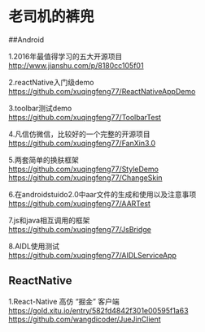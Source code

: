 # 老司机的裤兜

##Android<br>

1.2016年最值得学习的五大开源项目<br>
http://www.jianshu.com/p/8180cc105f01<br>

2.reactNative入门级demo<br>
https://github.com/xuqingfeng77/ReactNativeAppDemo<br>

3.toolbar测试demo<br>
https://github.com/xuqingfeng77/ToolbarTest<br>

4.凡信仿微信，比较好的一个完整的开源项目<br>
https://github.com/xuqingfeng77/FanXin3.0<br>

5.两套简单的换肤框架<br>
https://github.com/xuqingfeng77/StyleDemo<br>
https://github.com/xuqingfeng77/ChangeSkin<br>

6.在androidstuido2.0中aar文件的生成和使用以及注意事项<br>
https://github.com/xuqingfeng77/AARTest<br>

7.js和java相互调用的框架<br>
https://github.com/xuqingfeng77/JsBridge<br>

8.AIDL使用测试<br>
https://github.com/xuqingfeng77/AIDLServiceApp<br>


## ReactNative <br>

1.React-Native 高仿 “掘金” 客户端<br>
https://gold.xitu.io/entry/582fd4842f301e00595f1a63
https://github.com/wangdicoder/JueJinClient
